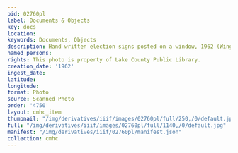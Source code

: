 ```yaml
---
pid: 02760pl
label: Documents & Objects
key: docs
location: 
keywords: Documents, Objects
description: Hand written election signs posted on a window, 1962 (Wingenbach Collection)
named_persons: 
rights: This photo is property of Lake County Public Library.
creation_date: '1962'
ingest_date: 
latitude: 
longitude: 
format: Photo
source: Scanned Photo
order: '4750'
layout: cmhc_item
thumbnail: "/img/derivatives/iiif/images/02760pl/full/250,/0/default.jpg"
full: "/img/derivatives/iiif/images/02760pl/full/1140,/0/default.jpg"
manifest: "/img/derivatives/iiif/02760pl/manifest.json"
collection: cmhc
---
```

